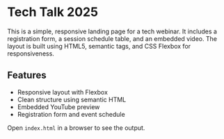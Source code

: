 # Tech Talk 2025

This is a simple, responsive landing page for a tech webinar. It includes a registration form, a session schedule table, and an embedded video. The layout is built using HTML5, semantic tags, and CSS Flexbox for responsiveness.

## Features
- Responsive layout with Flexbox
- Clean structure using semantic HTML
- Embedded YouTube preview
- Registration form and event schedule

Open `index.html` in a browser to see the output.
